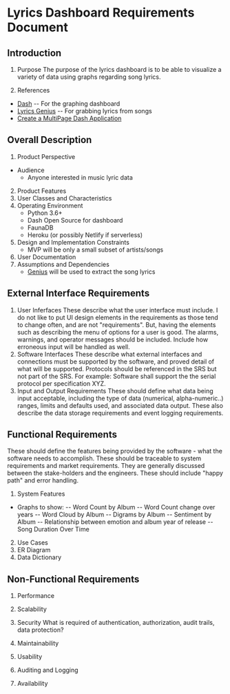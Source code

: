 # Lyrics Dashboard Requirements Document

## Introduction

1. Purpose
The purpose of the lyrics dashboard is to be able to visualize a variety of data using graphs regarding song lyrics.

2. References
  - [Dash](https://dash.plotly.com/) -- For the graphing dashboard
  - [Lyrics Genius](https://github.com/johnwmillr/LyricsGenius) -- For grabbing lyrics from songs
  - [Create a MultiPage Dash Application](https://towardsdatascience.com/create-a-multipage-dash-application-eceac464de91)

## Overall Description
1. Product Perspective
  - Audience
    - Anyone interested in music lyric data

2. Product Features
3. User Classes and Characteristics
4. Operating Environment
    - Python 3.6+
    - Dash Open Source for dashboard
    - FaunaDB
    - Heroku (or possibly Netlify if serverless)
5. Design and Implementation Constraints
    - MVP will be only a small subset of artists/songs
6. User Documentation
7. Assumptions and Dependencies
    - [Genius](https://www.genius.com) will be used to extract the song lyrics


## External Interface Requirements
1. User Inferfaces
These describe what the user interface must include. I do not like to put UI design elements in the requirements as those tend to change often, and are not "requirements". But, having the elements such as describing the menu of options for a user is good. The alarms, warnings, and operator messages should be included. Include how erroneous input will be handled as well.
2. Software Interfaces
These describe what external interfaces and connections must be supported by the software, and proved detail of what will be supported. Protocols should be referenced in the SRS but not part of the SRS. For example:  Software shall support the the serial protocol per specification XYZ.
3. Input and Output Requirements
These should define what data being input acceptable, including the type of data (numerical, alpha-numeric..) ranges, limits and defaults used, and associated data output. These also describe the data storage requirements and event logging requirements.

## Functional Requirements
These should define the features being provided by the software - what the software needs to accomplish.  These should be traceable to system requirements and market requirements. They are generally discussed between the stake-holders and the engineers. These should include "happy path" and error handling.
1. System Features
- Graphs to show:
  -- Word Count by Album
  -- Word Count change over years
  -- Word Cloud by Album
  -- Digrams by Album
  -- Sentiment by Album
  -- Relationship between emotion and album year of release
  -- Song Duration Over Time
2. Use Cases
3. ER Diagram
4. Data Dictionary

## Non-Functional Requirements
1. Performance
2. Scalability
3. Security
What is required of authentication, authorization, audit trails, data protection?

4. Maintainability
5. Usability
6. Auditing and Logging
7. Availability
